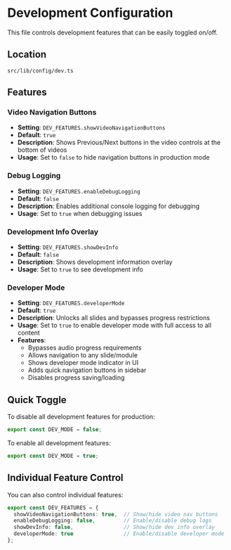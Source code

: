 # Development Configuration

This file controls development features that can be easily toggled on/off.

## Location
`src/lib/config/dev.ts`

## Features

### Video Navigation Buttons
- **Setting**: `DEV_FEATURES.showVideoNavigationButtons`
- **Default**: `true`
- **Description**: Shows Previous/Next buttons in the video controls at the bottom of videos
- **Usage**: Set to `false` to hide navigation buttons in production mode

### Debug Logging
- **Setting**: `DEV_FEATURES.enableDebugLogging`
- **Default**: `false`
- **Description**: Enables additional console logging for debugging
- **Usage**: Set to `true` when debugging issues

### Development Info Overlay
- **Setting**: `DEV_FEATURES.showDevInfo`
- **Default**: `false`
- **Description**: Shows development information overlay
- **Usage**: Set to `true` to see development info

### Developer Mode
- **Setting**: `DEV_FEATURES.developerMode`
- **Default**: `true`
- **Description**: Unlocks all slides and bypasses progress restrictions
- **Usage**: Set to `true` to enable developer mode with full access to all content
- **Features**:
  - Bypasses audio progress requirements
  - Allows navigation to any slide/module
  - Shows developer mode indicator in UI
  - Adds quick navigation buttons in sidebar
  - Disables progress saving/loading

## Quick Toggle

To disable all development features for production:
```typescript
export const DEV_MODE = false;
```

To enable all development features:
```typescript
export const DEV_MODE = true;
```

## Individual Feature Control

You can also control individual features:
```typescript
export const DEV_FEATURES = {
  showVideoNavigationButtons: true,  // Show/hide video nav buttons
  enableDebugLogging: false,         // Enable/disable debug logs
  showDevInfo: false,                // Show/hide dev info overlay
  developerMode: true                // Enable/disable developer mode
};
``` 